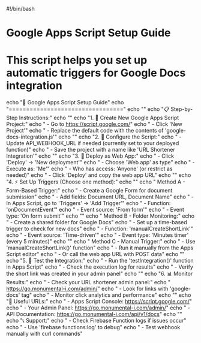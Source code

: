 #!/bin/bash

# Google Apps Script Setup Guide
# This script helps you set up automatic triggers for Google Docs integration

echo "🔧 Google Apps Script Setup Guide"
echo "================================="
echo ""
echo "📋 Step-by-Step Instructions:"
echo ""
echo "1. 📝 Create New Google Apps Script Project:"
echo "   - Go to https://script.google.com/"
echo "   - Click 'New Project'"
echo "   - Replace the default code with the contents of 'google-docs-integration.js'"
echo ""
echo "2. 🔧 Configure the Script:"
echo "   - Update API_WEBHOOK_URL if needed (currently set to your deployed function)"
echo "   - Save the project with a name like 'URL Shortener Integration'"
echo ""
echo "3. 🚀 Deploy as Web App:"
echo "   - Click 'Deploy' → 'New deployment'"
echo "   - Choose 'Web app' as type"
echo "   - Execute as: 'Me'"
echo "   - Who has access: 'Anyone' (or restrict as needed)"
echo "   - Click 'Deploy' and copy the web app URL"
echo ""
echo "4. ⚡ Set Up Triggers (Choose one method):"
echo ""
echo "   Method A - Form-Based Trigger:"
echo "   - Create a Google Form for document submission"
echo "   - Add fields: Document URL, Document Name"
echo "   - In Apps Script, go to 'Triggers' → 'Add Trigger'"
echo "   - Function: 'onDocumentEvent'"
echo "   - Event source: 'From form'"
echo "   - Event type: 'On form submit'"
echo ""
echo "   Method B - Folder Monitoring:"
echo "   - Create a shared folder for Google Docs"
echo "   - Set up a time-based trigger to check for new docs"
echo "   - Function: 'manualCreateShortLink'"
echo "   - Event source: 'Time-driven'"
echo "   - Event type: 'Minutes timer' (every 5 minutes)"
echo ""
echo "   Method C - Manual Trigger:"
echo "   - Use 'manualCreateShortLink()' function"
echo "   - Run it manually from the Apps Script editor"
echo "   - Or call the web app URL with POST data"
echo ""
echo "5. 🧪 Test the Integration:"
echo "   - Run the 'testIntegration()' function in Apps Script"
echo "   - Check the execution log for results"
echo "   - Verify the short link was created in your admin panel"
echo ""
echo "6. 📊 Monitor Results:"
echo "   - Check your URL shortener admin panel:"
echo "     https://go.monumental-i.com/admin/"
echo "   - Look for links with 'google-docs' tag"
echo "   - Monitor click analytics and performance"
echo ""
echo "🔗 Useful URLs:"
echo "   - Apps Script Console: https://script.google.com/"
echo "   - Your Admin Panel: https://go.monumental-i.com/admin/"
echo "   - API Documentation: https://go.monumental-i.com/api/v1/docs"
echo ""
echo "📞 Support:"
echo "   - Check Firebase Function logs if issues occur"
echo "   - Use 'firebase functions:log' to debug"
echo "   - Test webhook manually with curl commands"

